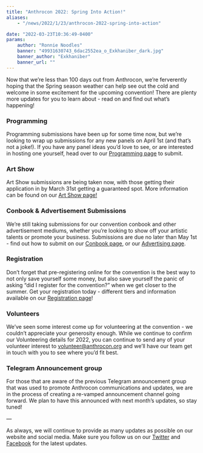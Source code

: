 ```yaml
---
title: "Anthrocon 2022: Spring Into Action!"
aliases:
    - "/news/2022/1/23/anthrocon-2022-spring-into-action"

date: "2022-03-23T10:36:49-0400"
params:
    author: "Ronnie Noodles"
    banner: "49931630743_6dac2552ea_o_Exkhaniber_dark.jpg"
    banner_author: "Exkhaniber"
    banner_url: ""
---
```


Now that we’re less than 100 days out from Anthrocon, we’re ferverently hoping that the Spring season weather can help see out the cold and welcome in some excitement for the upcoming convention! There are plenty more updates for you to learn about - read on and find out what’s happening!

### **Programming**

Programming submissions have been up for some time now, but we’re looking to wrap up submissions for any new panels on April 1st (and that’s not a joke!). If you have any panel ideas you’d love to see, or are interested in hosting one yourself, head over to our [Programming page](https://www.anthrocon.org/programming) to submit.

### **Art Show**

Art Show submissions are being taken now, with those getting their application in by March 31st getting a guaranteed spot. More information can be found on our [Art Show page!](https://www.anthrocon.org/artshow)

### Conbook & Advertisement Submissions

We’re still taking submissions for our convention conbook and other advertisement mediums, whether you’re looking to show off your artistic talents or promote your business. Submissions are due no later than May 1st - find out how to submit on our [Conbook page](/conbook), or our [Advertising page](https://www.anthrocon.org/advertising).

### Registration

Don’t forget that pre-registering online for the convention is the best way to not only save yourself some money, but also save yourself the panic of asking “did I register for the convention?” when we get closer to the summer. Get your registration today - different tiers and information available on our [Registration page](/registration)!

### **Volunteers**

We’ve seen some interest come up for volunteering at the convention - we couldn’t appreciate your generosity enough. While we continue to confirm our Volunteering details for 2022, you can continue to send any of your volunteer interest to [volunteer@anthrocon.org](mailto:volunteer@anthrocon.org) and we’ll have our team get in touch with you to see where you’d fit best.

### Telegram Announcement group

For those that are aware of the previous Telegram announcement group that was used to promote Anthrocon communications and updates, we are in the process of creating a re-vamped announcement channel going forward. We plan to have this announced with next month’s updates, so stay tuned!

—

As always, we will continue to provide as many updates as possible on our website and social media. Make sure you follow us on our [Twitter](https://twitter.com/anthrocon) and [Facebook](https://www.facebook.com/Anthrocon) for the latest updates.
